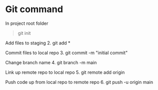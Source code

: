 # Git command

In project root folder
> git init

Add files to staging
2. git add *

Commit files to local repo
3. git commit -m "initial commit"

Change branch name
4. git branch -m main

Link up remote repo to local repo 
5. git remote add origin

Push code up from local repo to remote repo 
6. git push -u origin main